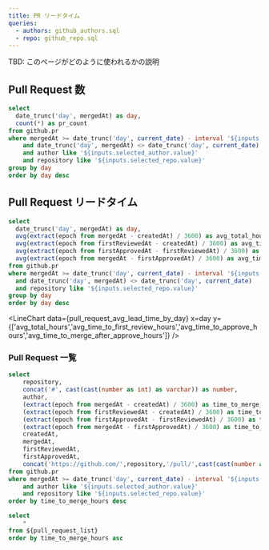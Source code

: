```yaml
---
title: PR リードタイム
queries:
  - authors: github_authors.sql
  - repo: github_repo.sql
---
```


<Alert status="info">
TBD: このページがどのように使われるかの説明
</Alert>

<Dropdown name=selected_author data={authors} value=author>
    <DropdownOption value="%" valueLabel="全ての author"/>
</Dropdown>

<Dropdown name=selected_repo data={repo} value=repository>
    <DropdownOption value="%" valueLabel="全ての repo"/>
</Dropdown>

<Dropdown name=target_days defaultValue="14 days">
    <DropdownOption valueLabel="7 days" value="7 days" />
    <DropdownOption valueLabel="14 days" value="14 days" />
    <DropdownOption valueLabel="30 days" value="30 days" />
</Dropdown>

## Pull Request 数

```sql pull_request_count_by_day
select
  date_trunc('day', mergedAt) as day,
  count(*) as pr_count
from github.pr
where mergedAt >= date_trunc('day', current_date) - interval '${inputs.target_days.value}'
    and date_trunc('day', mergedAt) <> date_trunc('day', current_date)
    and author like '${inputs.selected_author.value}'
    and repository like '${inputs.selected_repo.value}'
group by day
order by day desc
```

<LineChart
    data={pull_request_count_by_day}
    x=day
    y=pr_count
    xAxisTitle="week"
    yAxisTitle="count"
/>

## Pull Request リードタイム

```sql pull_request_avg_lead_time_by_day
select
  date_trunc('day', mergedAt) as day,
  avg(extract(epoch from mergedAt - createdAt) / 3600) as avg_total_hours,
  avg(extract(epoch from firstReviewedAt - createdAt) / 3600) as avg_time_to_first_review_hours,
  avg(extract(epoch from firstApprovedAt - firstReviewedAt) / 3600) as avg_time_to_approve_hours,
  avg(extract(epoch from mergedAt - firstApprovedAt) / 3600) as avg_time_to_merge_after_approve_hours
from github.pr
where mergedAt >= date_trunc('day', current_date) - interval '${inputs.target_days.value}'
  and date_trunc('day', mergedAt) <> date_trunc('day', current_date)
  and repository like '${inputs.selected_repo.value}'
group by day
order by day desc
```

<LineChart
    data={pull_request_avg_lead_time_by_day}
    x=day
    y={['avg_total_hours','avg_time_to_first_review_hours','avg_time_to_approve_hours','avg_time_to_merge_after_approve_hours']}
/>

### Pull Request 一覧

```sql pull_request_list
select
    repository,
    concat('#', cast(cast(number as int) as varchar)) as number,
    author,
    (extract(epoch from mergedAt - createdAt) / 3600) as time_to_merge_hours,
    (extract(epoch from firstReviewedAt - createdAt) / 3600) as time_to_first_review_hours,
    (extract(epoch from firstApprovedAt - firstReviewedAt) / 3600) as time_to_approve_hours,
    (extract(epoch from mergedAt - firstApprovedAt) / 3600) as time_to_merge_after_approve_hours,
    createdAt,
    mergedAt,
    firstReviewedAt,
    firstApprovedAt,
    concat('https://github.com/',repository,'/pull/',cast(cast(number as int) as varchar)) as pr_url
from github.pr
where mergedAt >= date_trunc('day', current_date) - interval '${inputs.target_days.value}'
    and author like '${inputs.selected_author.value}'
    and repository like '${inputs.selected_repo.value}'
order by time_to_merge_hours desc
```

<DataTable data={pull_request_list}>
    <Column id=repository />
    <Column id=pr_url contentType=link linkLabel=number />
    <Column id=author />
    <Column id=time_to_merge_hours contentType=number />
    <Column id=time_to_first_review_hours contentType=number />
    <Column id=time_to_approve_hours contentType=number />
    <Column id=time_to_merge_after_approve_hours contentType=number />
    <Column id=createdAt />
    <Column id=mergedAt />
    <Column id=firstReviewedAt />
    <Column id=firstApprovedAt />
</DataTable>

```sql pull_request_list_reverse
select
    *
from ${pull_request_list}
order by time_to_merge_hours asc
```

<LineChart
    data={pull_request_list_reverse}
    x=number
    y=time_to_merge_hours
    yAxisTitle="time_to_merge_hours"
    sort=false
/>